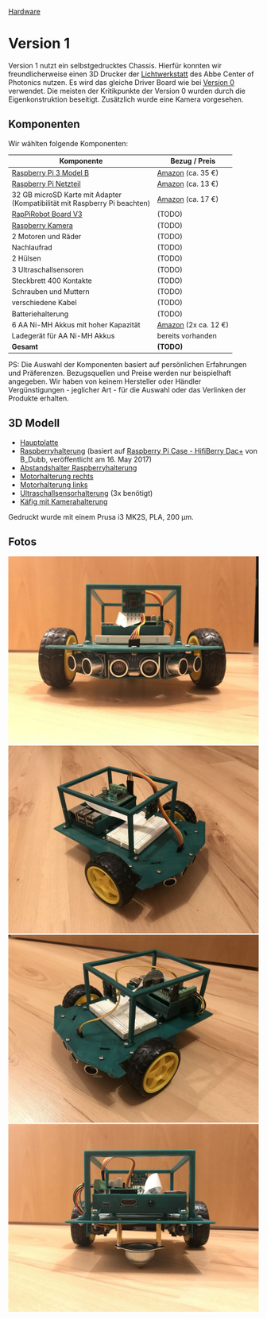 [Hardware](..)

# Version 1

Version 1 nutzt ein selbstgedrucktes Chassis. Hierfür konnten wir freundlicherweise einen 3D Drucker der [Lichtwerkstatt](http://www.acp.uni-jena.de/lichtwerkstatt.html) des Abbe Center of Photonics nutzen. Es wird das gleiche Driver Board wie bei [Version 0](../version0/) verwendet. Die meisten der Kritikpunkte der Version 0 wurden durch die Eigenkonstruktion beseitigt. Zusätzlich wurde eine Kamera vorgesehen.

## Komponenten

Wir wählten folgende Komponenten:

Komponente | Bezug / Preis
-----------|------------
[Raspberry Pi 3 Model B](https://www.raspberrypi.org/products/raspberry-pi-3-model-b/) | [Amazon](https://www.amazon.de/gp/product/B01CD5VC92/) (ca. 35 €)
[Raspberry Pi Netzteil](https://www.raspberrypi.org/products/raspberry-pi-universal-power-supply/) | [Amazon](https://www.amazon.de/Raspberry-Offizielles-Pi-Netzteil-schwarz/dp/B01DP8O5A4/) (ca. 13 €)
32 GB microSD Karte mit Adapter<br/>(Kompatibilität mit Raspberry Pi beachten) | [Amazon](https://www.amazon.de/gp/product/B073JWXGNT/) (ca. 17 €)
[RapPiRobot Board V3](https://www.monkmakes.com/rrb3/) | (TODO)
[Raspberry Kamera](https://www.raspberrypi.org/products/camera-module-v2/) | (TODO)
2 Motoren und Räder | (TODO)
Nachlaufrad | (TODO)
2 Hülsen | (TODO)
3 Ultraschallsensoren | (TODO)
Steckbrett 400 Kontakte | (TODO)
Schrauben und Muttern | (TODO)
verschiedene Kabel | (TODO)
Batteriehalterung | (TODO)
6 AA Ni-MH Akkus mit hoher Kapazität | [Amazon](https://www.amazon.de/gp/product/B00JVV8HRW/) (2x ca. 12 €)
Ladegerät für AA Ni-MH Akkus | bereits vorhanden
**Gesamt** | **(TODO)**

PS: Die Auswahl der Komponenten basiert auf persönlichen Erfahrungen und Präferenzen. Bezugsquellen und Preise werden nur beispielhaft angegeben. Wir haben von keinem Hersteller oder Händler Vergünstigungen - jeglicher Art - für die Auswahl oder das Verlinken der Produkte erhalten.

## 3D Modell

* [Hauptplatte](3d_model/SR1%20Base%20Plate%20Rev%203.stl)
* [Raspberryhalterung](3d_model/SR1%20Raspberry%20Socket%20Rev%203.stl) (basiert auf [Raspberry Pi Case - HifiBerry Dac+](https://www.thingiverse.com/thing:2325301) von B_Dubb, veröffentlicht am 16. May 2017)
* [Abstandshalter Raspberryhalterung](3d_model/SR1%20Raspberry%20Socket%20Spacers%20Rev%201.stl)
* [Motorhalterung rechts](3d_model/SR1%20Motor%20Bracket%20R%20Rev%204.stl)
* [Motorhalterung links](3d_model/SR1%20Motor%20Bracket%20L%20Rev%204.stl)
* [Ultraschallsensorhalterung](3d_model/SR1%20Sonar%20Bracket%20Rev%202.stl) (3x benötigt)
* [Käfig mit Kamerahalterung](3d_model/SR1%20Cage%20Rev%200.stl)

Gedruckt wurde mit einem Prusa i3 MK2S, PLA, 200 µm.

## Fotos

![vorn](images/v1_12.jpg)
![rechts](images/v1_top1.jpg)
![links](images/v1_top11.jpg)
![hinten](images/v1_6.jpg)


